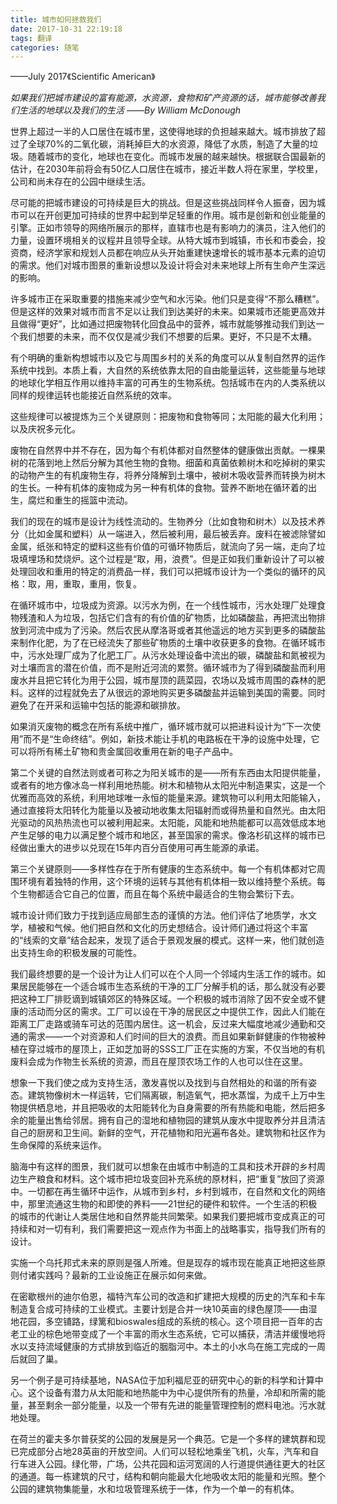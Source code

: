 ```yaml
---
title: 城市如何拯救我们
date: 2017-10-31 22:19:18
tags: 翻译
categories: 随笔
---
```


——July 2017《Scientific American》

*如果我们把城市建设的富有能源，水资源，食物和矿产资源的话，城市能够改善我们生活的地球以及我们的生活*
*——By William McDonough*

世界上超过一半的人口居住在城市里，这使得地球的负担越来越大。城市排放了超过了全球70%的二氧化碳，消耗掉巨大的水资源，降低了水质，制造了大量的垃圾。随着城市的变化，地球也在变化。而城市发展的越来越快。根据联合国最新的估计，在2030年前将会有50亿人口居住在城市，接近半数人将在家里，学校里，公司和尚未存在的公园中继续生活。

尽可能的把城市建设的可持续是巨大的挑战。但是这些挑战同样令人振奋，因为城市可以在开创更加可持续的世界中起到举足轻重的作用。城市是创新和创业能量的引擎。正如市领导的网络所展示的那样，直辖市也是有影响力的演员，注入他们的力量，设置环境相关的议程并且领导全球。从特大城市到城镇，市长和市委会，投资商，经济学家和规划人员都在响应从头开始重建快速增长的城市基本元素的迫切的需求。他们对城市图景的重新设想以及设计将会对未来地球上所有生命产生深远的影响。

许多城市正在采取重要的措施来减少空气和水污染。他们只是变得“不那么糟糕”。但是这样的效果对城市而言不足以让我们到达美好的未来。如果城市还能更高效并且做得“更好”，比如通过把废物转化回食品中的营养，城市就能够推动我们到达一个我们想要的未来，而不仅仅是减少我们不想要的后果。更好，不只是不太糟。

有个明确的重新构想城市以及它与周围乡村的关系的角度可以从复制自然界的运作系统中找到。本质上看，大自然的系统依靠太阳的自由能量运转，这些能量与地球的地球化学相互作用以维持丰富的可再生的生物系统。包括城市在内的人类系统以同样的规律运转也能接近自然系统的效率。

这些规律可以被提炼为三个关键原则：把废物和食物等同；太阳能的最大化利用；以及庆祝多元化。

废物在自然界中并不存在，因为每个有机体都对自然整体的健康做出贡献。一棵果树的花落到地上然后分解为其他生物的食物。细菌和真菌依赖树木和吃掉树的果实的动物产生的有机废物生存，将养分降解到土壤中，被树木吸收营养而转换为树木的生长。一种有机体的废物成为另一种有机体的食物。营养不断地在循环着的出生，腐烂和重生的摇篮中流动。

我们的现在的城市是设计为线性流动的。生物养分（比如食物和树木）以及技术养分（比如金属和塑料）从一端进入，然后被利用，最后被丢弃。废料在被滤除譬如金属，纸张和特定的塑料这些有价值的可循环物质后，就流向了另一端，走向了垃圾填埋场和焚烧炉。这个过程是“取，用，浪费”。但是正如我们重新设计了可以被处理回收和重用的特定的消费品一样，我们可以把城市设计为一个类似的循环的风格：取，用，重取，重用，恢复。

在循环城市中，垃圾成为资源。以污水为例，在一个线性城市，污水处理厂处理食物残渣和人为垃圾，包括它们含有的有价值的矿物质，比如磷酸盐，再把流出物排放到河流中成为了污染。然后农民从摩洛哥或者其他遥远的地方买到更多的磷酸盐来制作化肥，为了在已经流失了那些矿物质的土壤中收获更多的食物。在循环城市中，污水处理厂成为了化肥工厂。从污水处理设备中流出的碳，磷酸盐和氮被视为对土壤而言的潜在价值，而不是附近河流的累赘。循环城市为了得到磷酸盐而利用废水并且把它转化为用于公园，城市屋顶的蔬菜园，农场以及城市周围的森林的肥料。这样的过程就免去了从很远的源地购买更多磷酸盐并运输到美国的需要。同时避免了在开采和运输中包括的能源和碳排放。

如果消灭废物的概念在所有系统中推广，循环城市就可以把进料设计为“下一次使用”而不是“生命终结”。例如，新技术能让手机的电路板在干净的设施中处理，它可以将所有稀土矿物和贵金属回收重用在新的电子产品中。

第二个关键的自然法则或者可称之为阳关城市的是——所有东西由太阳提供能量，或者有的地方像冰岛一样利用地热能。树木和植物从太阳光中制造果实，这是一个优雅而高效的系统，利用地球唯一永恒的能量来源。建筑物可以利用太阳能输入，通过直接将太阳转化为能量以及被动地收集太阳辐射而或得热量和自然光。由太阳光驱动的风热热流也可以被利用起来。太阳能，风能和地热能都可以高效低成本地产生足够的电力以满足整个城市和地区，甚至国家的需求。像洛杉矶这样的城市已经做出重大的进步以兑现在15年内百分百使用可再生能源的承诺。

第三个关键原则——多样性存在于所有健康的生态系统中。每一个有机体都对它周围环境有着独特的作用，这个环境的运转与其他有机体相一致以维持整个系统。每个生物都适合它自己的位置，而且在每个系统中最适合的生物会繁衍下去。

城市设计师们致力于找到适应局部生态的谨慎的方法。他们评估了地质学，水文学，植被和气候。他们把自然和文化的历史想结合。设计师们通过将这个丰富的“线索的文章”结合起来，发现了适合于景观发展的模式。这样一来，他们就创造出支持生命的积极发展的可能性。

我们最终想要的是一个设计为让人们可以在个人同一个邻域内生活工作的城市。如果居民能够在一个适合城市生态系统的干净的工厂分解手机的话，那么就没有必要把这种工厂排贬谪到城镇郊区的特殊区域。一个积极的城市消除了因不安全或不健康的活动而分区的需求。工厂可以设在干净的居民区之中提供工作，因此人们能在距离工厂走路或骑车可达的范围内居住。这一机会，反过来大幅度地减少通勤和交通的需求——一个对资源和人们时间的巨大的浪费。而且如果新鲜健康的作物被种植在穿过城市的屋顶上，正如芝加哥的SSS工厂正在实施的方案，不仅当地的有机废料会成为作物生长系统的资源，而且在屋顶农场工作的人也可以住在这里。

想象一下我们使之成为支持生活，激发喜悦以及找到与自然相处的和谐的所有姿态。建筑物像树木一样运转，它们隔离碳，制造氧气，把水蒸馏，为成千上万中生物提供栖息地，并且把吸收的太阳能转化为自身需要的所有热能和电能，然后把多余的能量出售给邻居。拥有自己的湿地和植物园的建筑从废水中提取养分并且清洁自己的厨房和卫生间。新鲜的空气，开花植物和阳光遍布各处。建筑物和社区作为生命保障的系统来运作。

脑海中有这样的图景，我们就可以想象在由城市中制造的工具和技术开辟的乡村周边生产粮食和材料。这个城市把垃圾变回补充系统的原材料，把“重复”放回了资源中。一切都在再生循环中运作，从城市到乡村，乡村到城市，在自然和文化的网络中，那里流通这生物的和即使的养料——21世纪的硬件和软件。一个生活的积极的城市的代谢让人类居住地和自然界能共同繁荣。如果我们要把城市变成真正的可持续和对一切有利，我们需要把这一观点作为书面上的战略事实，指导我们所有的设计。

实施一个乌托邦式未来的原则是强人所难。但是现存的城市现在能真正地把这些原则付诸实践吗？最新的工业设施正在展示如何来做。

在密歇根州的迪尔伯恩，福特汽车公司的改造和扩建把大规模的历史的汽车和卡车制造复合成可持续的工业模式。主要计划是合并一块10英亩的绿色屋顶——由湿地花园，多空铺路，绿篱和bioswales组成的系统的核心。这个项目把一百年的古老工业的棕色地带变成了一个丰富的雨水生态系统，它可以捕获，清洁并缓慢地将水以支持流域健康的方式排放到临近的胭脂河中。本土的小水鸟在施工完成的一周后就回了巢。

另一个例子是可持续基地，NASA位于加利福尼亚的研究中心的新的科学和计算中心。这个设备有潜力从太阳能和地热能中为中心提供所有的热量，冷却和所需的能量，甚至剩余一部分能量，以及一个带有先进的能量管理控制的燃料电池。污水就地处理。

在荷兰的霍夫多尔普获奖的公园的发展是另一个典范。它是一个多样的建筑群和现已完成部分占地28英亩的开放空间。人们可以轻松地乘坐飞机，火车，汽车和自行车进入公园。绿化带，广场，公共花园和运河宽阔的人行道提供通往更大的社区的通道。每一栋建筑的尺寸，结构和朝向能最大化地吸收太阳的能量和光照。整个公园的建筑物集能量，水和垃圾管理系统于一体，作为一个单一的有机体。



